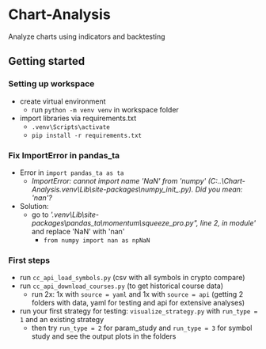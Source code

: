 # Chart-Analysis
Analyze charts using indicators and backtesting

## Getting started
### Setting up workspace
- create virtual environment
  - run `python -m venv venv` in workspace folder
- import libraries via requirements.txt
  - `.venv\Scripts\activate`
  - `pip install -r requirements.txt`

### Fix ImportError in pandas_ta
- Error in `import pandas_ta as ta`
    - *ImportError: cannot import name 'NaN' from 'numpy' (C:\..\Chart-Analysis\.venv\Lib\site-packages\numpy\__init__.py). Did you mean: 'nan'?*
- Solution:
  - go to *'.venv\Lib\site-packages\pandas_ta\momentum\squeeze_pro.py", line 2, in module'* and replace 'NaN' with 'nan'
    - `from numpy import nan as npNaN`

### First steps
- run `cc_api_load_symbols.py` (csv with all symbols in crypto compare)
- run `cc_api_download_courses.py` (to get historical course data)
  - run 2x: 1x with `source = yaml` and 1x with `source = api` (getting 2 folders with data, yaml for testing and api for extensive analyses)
- run your first strategy for testing: `visualize_strategy.py` with `run_type = 1` and an existing strategy
  - then try `run_type = 2` for param_study and `run_type = 3` for symbol study and see the output plots in the folders